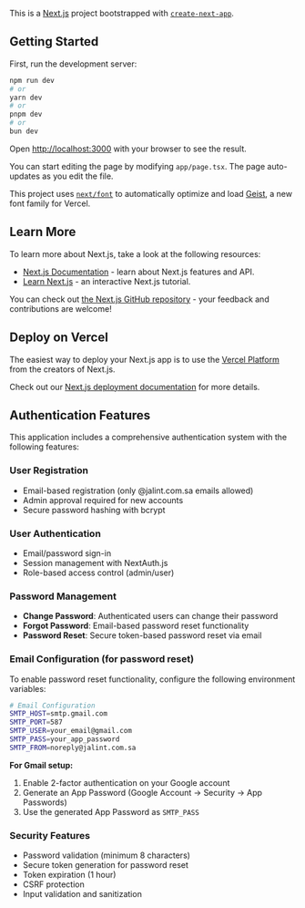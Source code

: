 This is a [Next.js](https://nextjs.org) project bootstrapped with [`create-next-app`](https://nextjs.org/docs/app/api-reference/cli/create-next-app).

## Getting Started

First, run the development server:

```bash
npm run dev
# or
yarn dev
# or
pnpm dev
# or
bun dev
```

Open [http://localhost:3000](http://localhost:3000) with your browser to see the result.

You can start editing the page by modifying `app/page.tsx`. The page auto-updates as you edit the file.

This project uses [`next/font`](https://nextjs.org/docs/app/building-your-application/optimizing/fonts) to automatically optimize and load [Geist](https://vercel.com/font), a new font family for Vercel.

## Learn More

To learn more about Next.js, take a look at the following resources:

- [Next.js Documentation](https://nextjs.org/docs) - learn about Next.js features and API.
- [Learn Next.js](https://nextjs.org/learn) - an interactive Next.js tutorial.

You can check out [the Next.js GitHub repository](https://github.com/vercel/next.js) - your feedback and contributions are welcome!

## Deploy on Vercel

The easiest way to deploy your Next.js app is to use the [Vercel Platform](https://vercel.com/new?utm_medium=default-template&filter=next.js&utm_source=create-next-app&utm_campaign=create-next-app-readme) from the creators of Next.js.

Check out our [Next.js deployment documentation](https://nextjs.org/docs/app/building-your-application/deploying) for more details.

## Authentication Features

This application includes a comprehensive authentication system with the following features:

### User Registration
- Email-based registration (only @jalint.com.sa emails allowed)
- Admin approval required for new accounts
- Secure password hashing with bcrypt

### User Authentication
- Email/password sign-in
- Session management with NextAuth.js
- Role-based access control (admin/user)

### Password Management
- **Change Password**: Authenticated users can change their password
- **Forgot Password**: Email-based password reset functionality
- **Password Reset**: Secure token-based password reset via email

### Email Configuration (for password reset)

To enable password reset functionality, configure the following environment variables:

```bash
# Email Configuration
SMTP_HOST=smtp.gmail.com
SMTP_PORT=587
SMTP_USER=your_email@gmail.com
SMTP_PASS=your_app_password
SMTP_FROM=noreply@jalint.com.sa
```

**For Gmail setup:**
1. Enable 2-factor authentication on your Google account
2. Generate an App Password (Google Account → Security → App Passwords)
3. Use the generated App Password as `SMTP_PASS`

### Security Features
- Password validation (minimum 8 characters)
- Secure token generation for password reset
- Token expiration (1 hour)
- CSRF protection
- Input validation and sanitization
